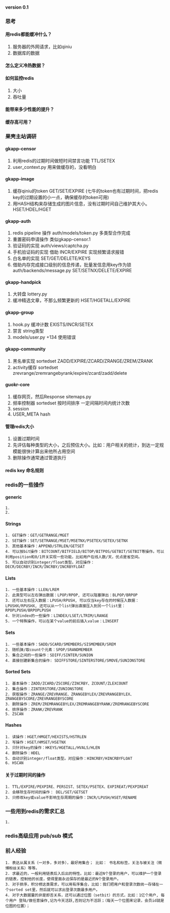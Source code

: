 #### version 0.1

### 思考
#### 用redis都能缓冲什么？
1. 服务器的外网请求，比如qiniu
2. 数据库的数据

#### 怎么定义冷热数据？

#### 如何监控redis
1. 大小
2. 吞吐量

#### 能带来多少性能的提升？

#### 缓存高可用？


### 果壳主站调研
#### gkapp-censor
1. 利用redis的过期时间做短时间禁言功能 TTL/SETEX
2. user_context.py 用来做缓存的，没看明白

#### gkapp-image
1. 缓存qiniu的token GET/SET/EXPIRE (七牛的token也有过期时间，把redis key的过期设置的小一点，确保缓存的token可用)
2. 用HASH结构来存储生成的图片信息，没有过期时间自己维护其大小。 HSET/HDEL/HGET

#### gkapp-auth
1. redis pipeline 操作 auth/models/token.py 多类型合作完成
2. 重置密码申请操作 类似gkapp-censor.1
3. 验证码的实现 auth/views/captcha.py
4. 手机验证码的实现 借助 INCR/EXPIRE 实现频繁请求报错
5. 白名单的实现 SET/GET/DELETE/KEYS
6. 借助内存完成接口级别的信息传递，批量发信息用key作为锁 auth/backends/message.py SET/SETNX/DELETE/EXPIRE

#### gkapp-handpick
1. 大转盘 lottery.py
2. 缓冲精选文章，不那么频繁更新的 HSET/HGETALL/EXPIRE

#### gkapp-group
1. hook.py 缓冲计数  EXISTS/INCR/SETEX
2. 禁言 string类型
3. models/user.py +134 使用错误

#### gkapp-community
1. 黑名单实现 sortedset    ZADD/EXPIRE/ZCARD/ZRANGE/ZREM/ZRANK
2. activity缓存  sortedset    zrevrange/zremrangebyrank/expire/zcard/zadd/delete

#### guokr-core
1. 缓存网页，然后Response sitemaps.py
2. 频率控制器    sortedset 按时间排序 一定间隔时间内统计次数
3. session
4. USER_META hash


#### 管理redis大小
1. 设置过期时间
2. 先评估每种类型的大小，之后预估大小。比如：用户相关的统计，到达一定规模能很快计算出来他所占用空间
3. 删除操作通常通过管道执行


#### redis key 命名规则


### redis的一些操作
#### generic
    1.
    2.

#### Strings
    1. GET操作：GET/GETRANGE/MGET
    2. SET操作：SET/SETRANGE/MSET/MSETNX/PSETEX/SETEX/SETNX
    3. 其他基本操作：APPEND/STRLEN/GETSET
    4. 可以按bit操作：BITCOUNT/BITFIELD/BITOP/BITPOS/GETBIT/SETBIT等操作。可以利用position和0/1开关实现一些功能，比如用户在线人数/天，优点是省空间。
    5. 可以自动识别integer/float类型。对应操作：DECR/DECRBY/INCR/INCRBY/INCRBYFLOAT

#### Lists
    1. 一些基本操作：LLEN/LREM
    2. 此类型可以左右弹出数据：LPOP/RPOP, 还可以阻塞弹出：BLPOP/BRPOP
    3. 还可以左右压入数据：LPUSH/RPUSH, 可以仅当key存在的时候压入数据：LPUSHX/RPUSHX, 还可以从一个list弹出直接压入到另一个list里：RPOPLPUSH/BRPOPLPUSH
    4. 针对index的一些操作：LINDEX/LSET/LTRIM/LRANGE
    5. 一个特殊操作，可以在某个value的前后插入value：LINSERT

#### Sets
    1. 一些基本操作：SADD/SCARD/SMEMBERS/SISMEMBER/SREM
    2. 随机弹/取count个元素：SPOP/SRANDMEMBER
    3. 集合之间的一些操作：SDIFF/SINTER/SUNION
    4. 直接创建新集合的操作: SDIFFSTORE/SINTERSTORE/SMOVE/SUNIONSTORE

#### Sorted Sets
    1. 基本操作：ZADD/ZCARD/ZSCORE/ZINCRBY、ZCOUNT/ZLEXCOUNT
    2. 集合操作：ZINTERSTORE/ZUNIONSTORE
    2. 获取操作：ZRANGE/ZREVRANGE、ZRANGEBYLEX/ZREVRANGEBYLEX、ZRANGEBYSCORE/ZREVRANGEBYSCORE
    3. 删除操作：ZREM/ZREMRANGEBYLEX/ZREMRANGEBYRANK/ZREMRANGEBYSCORE
    4. 排序操作：ZRANK/ZREVRANK
    5. ZSCAN

#### Hashes
    1. 读操作：HGET/HMGET/HEXISTS/HSTRLEN
    2. 写操作：HSET/HMSET/HSETNX
    3. 只针对key的操作：HKEYS/HGETALL/HVALS/HLEN
    4. 删除操作：HDEL
    5. 自动识别integer/float类型。对应操作：HINCRBY/HINCRBYFLOAT
    6. HSCAN

#### 关于过期时间的操作
    1. TTL/EXPIRE/PEXPIRE、PERSIST、SETEX/PSETEX、EXPIREAT/PEXPIREAT
    2. 会移除生存时间的操作： DEL/SET/GETSET
    3. 只修改key或value不影响生存周期的操作：INCR/LPUSH/HSET/RENAME

### 一些用到redis的需求汇总
    1.


### redis高级应用 pub/sub 模式


### 前人经验
    1. 表达从属关系（一对多，多对多），最好用集合； 比如： 书名和标签，关注与被关注（微博粉丝关系）等等。
    2. 求最近的，一般利用链表后入后出的特性。比如：最近N个登录的用户，可以维护一个登录的链表，控制他的长度，使得里面永远保存的是最近的N个登录用户。
    3. 对于排序，积分榜这类需求，可以用有序集合，比如：我们把用户和登录次数统一存储在一个sorted set里，然后就可以求出登录次数最多用户。
    4. 对于大数据量的非是即否关系，还可以通过位图（setbit）的方式，比如：1亿个用户, 每个用户 登陆/做任意操作,记为今天活跃,否则记为不活跃；（每天一个位图来记录，会员id就是位图的位置）；
